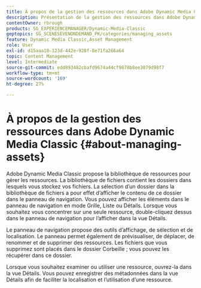 ```yaml
---
title: À propos de la gestion des ressources dans Adobe Dynamic Media Classic
description: Présentation de la gestion des ressources dans Adobe Dynamic Media Classic
contentOwner: rbrough
products: SG_EXPERIENCEMANAGER/Dynamic-Media-Classic
geptopics: SG_SCENESEVENONDEMAND_PK/categories/managing_assets
feature: Dynamic Media Classic,Asset Management
role: User
exl-id: d15aaa18-123d-442e-928f-8e71fa266a64
topic: Content Management
level: Intermediate
source-git-commit: edd893482cbafd9674a44cf9878b8ee3079d98f7
workflow-type: tm+mt
source-wordcount: '169'
ht-degree: 27%

---
```


# À propos de la gestion des ressources dans Adobe Dynamic Media Classic {#about-managing-assets}

Adobe Dynamic Media Classic propose la bibliothèque de ressources pour gérer les ressources. La bibliothèque de fichiers contient les dossiers dans lesquels vous stockez vos fichiers. La sélection d’un dossier dans la bibliothèque de fichiers a pour effet d’afficher le contenu de ce dossier dans le panneau de navigation. Vous pouvez afficher les éléments dans le panneau de navigation en mode Grille, Liste ou Détails. Lorsque vous souhaitez vous concentrer sur une seule ressource, double-cliquez dessus dans le panneau de navigation pour l’afficher dans la vue Détails.

Le panneau de navigation propose des outils d’affichage, de sélection et de localisation. Le panneau permet également de prévisualiser, de déplacer, de renommer et de supprimer des ressources. Les fichiers que vous supprimez sont placés dans le dossier Corbeille ; vous pouvez les récupérer dans ce dossier.

Lorsque vous souhaitez examiner ou utiliser une ressource, ouvrez-la dans la vue Détails. Vous pouvez enregistrer des métadonnées dans la vue Détails afin de faciliter la localisation et l’utilisation d’une ressource.
